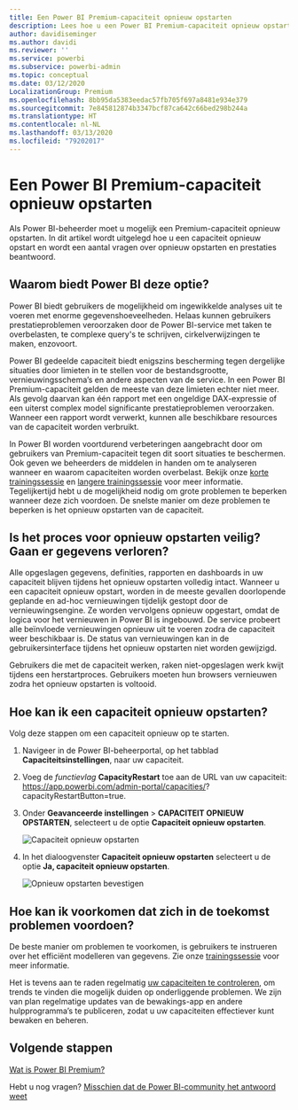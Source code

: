 ```yaml
---
title: Een Power BI Premium-capaciteit opnieuw opstarten
description: Lees hoe u een Power BI Premium-capaciteit opnieuw opstart om problemen met de prestaties op te lossen.
author: davidiseminger
ms.author: davidi
ms.reviewer: ''
ms.service: powerbi
ms.subservice: powerbi-admin
ms.topic: conceptual
ms.date: 03/12/2020
LocalizationGroup: Premium
ms.openlocfilehash: 8bb95da5383eedac57fb705f697a8481e934e379
ms.sourcegitcommit: 7e845812874b3347bcf87ca642c66bed298b244a
ms.translationtype: HT
ms.contentlocale: nl-NL
ms.lasthandoff: 03/13/2020
ms.locfileid: "79202017"
---
```

# <a name="restart-a-power-bi-premium-capacity"></a>Een Power BI Premium-capaciteit opnieuw opstarten

Als Power BI-beheerder moet u mogelijk een Premium-capaciteit opnieuw opstarten. In dit artikel wordt uitgelegd hoe u een capaciteit opnieuw opstart en wordt een aantal vragen over opnieuw opstarten en prestaties beantwoord.

## <a name="why-does-power-bi-provide-this-option"></a>Waarom biedt Power BI deze optie?

Power BI biedt gebruikers de mogelijkheid om ingewikkelde analyses uit te voeren met enorme gegevenshoeveelheden. Helaas kunnen gebruikers prestatieproblemen veroorzaken door de Power BI-service met taken te overbelasten, te complexe query's te schrijven, cirkelverwijzingen te maken, enzovoort.

Power BI gedeelde capaciteit biedt enigszins bescherming tegen dergelijke situaties door limieten in te stellen voor de bestandsgrootte, vernieuwingsschema’s en andere aspecten van de service. In een Power BI Premium-capaciteit gelden de meeste van deze limieten echter niet meer. Als gevolg daarvan kan één rapport met een ongeldige DAX-expressie of een uiterst complex model significante prestatieproblemen veroorzaken. Wanneer een rapport wordt verwerkt, kunnen alle beschikbare resources van de capaciteit worden verbruikt. 

In Power BI worden voortdurend verbeteringen aangebracht door om gebruikers van Premium-capaciteit tegen dit soort situaties te beschermen. Ook geven we beheerders de middelen in handen om te analyseren wanneer en waarom capaciteiten worden overbelast. Bekijk onze [korte trainingssessie](https://www.youtube.com/watch?v=UgsjMbhi_Bk&feature=youtu.be) en [langere trainingssessie](https://www.microsoft.com/businessapplicationssummit/video/BAS2018-2174) voor meer informatie. Tegelijkertijd hebt u de mogelijkheid nodig om grote problemen te beperken wanneer deze zich voordoen. De snelste manier om deze problemen te beperken is het opnieuw opstarten van de capaciteit.

## <a name="is-the-restart-process-safe-will-i-lose-any-data"></a>Is het proces voor opnieuw opstarten veilig? Gaan er gegevens verloren?

Alle opgeslagen gegevens, definities, rapporten en dashboards in uw capaciteit blijven tijdens het opnieuw opstarten volledig intact. Wanneer u een capaciteit opnieuw opstart, worden in de meeste gevallen doorlopende geplande en ad-hoc vernieuwingen tijdelijk gestopt door de vernieuwingsengine. Ze worden vervolgens opnieuw opgestart, omdat de logica voor het vernieuwen in Power BI is ingebouwd. De service probeert alle beïnvloede vernieuwingen opnieuw uit te voeren zodra de capaciteit weer beschikbaar is. De status van vernieuwingen kan in de gebruikersinterface tijdens het opnieuw opstarten niet worden gewijzigd. 

Gebruikers die met de capaciteit werken, raken niet-opgeslagen werk kwijt tijdens een herstartproces. Gebruikers moeten hun browsers vernieuwen zodra het opnieuw opstarten is voltooid.

## <a name="how-do-i-restart-a-capacity"></a>Hoe kan ik een capaciteit opnieuw opstarten?

Volg deze stappen om een capaciteit opnieuw op te starten.

1. Navigeer in de Power BI-beheerportal, op het tabblad **Capaciteitsinstellingen**, naar uw capaciteit. 

1. Voeg de *functievlag* **CapacityRestart** toe aan de URL van uw capaciteit: https://app.powerbi.com/admin-portal/capacities/<YourCapacityId>?capacityRestartButton=true.

1. Onder **Geavanceerde instellingen** > **CAPACITEIT OPNIEUW OPSTARTEN**, selecteert u de optie **Capaciteit opnieuw opstarten**.

    ![Capaciteit opnieuw opstarten](media/service-admin-premium-restart/restart-capacity.png)

1. In het dialoogvenster **Capaciteit opnieuw opstarten** selecteert u de optie **Ja, capaciteit opnieuw opstarten**.

    ![Opnieuw opstarten bevestigen](media/service-admin-premium-restart/confirm-restart.png)

## <a name="how-can-i-prevent-issues-from-happening-in-the-future"></a>Hoe kan ik voorkomen dat zich in de toekomst problemen voordoen?

De beste manier om problemen te voorkomen, is gebruikers te instrueren over het efficiënt modelleren van gegevens. Zie onze [trainingssessie](https://www.microsoft.com/businessapplicationssummit/video/BAS2018-2170) voor meer informatie.

Het is tevens aan te raden regelmatig [uw capaciteiten te controleren](service-admin-premium-monitor-capacity.md), om trends te vinden die mogelijk duiden op onderliggende problemen. We zijn van plan regelmatige updates van de bewakings-app en andere hulpprogramma’s te publiceren, zodat u uw capaciteiten effectiever kunt bewaken en beheren.

## <a name="next-steps"></a>Volgende stappen

[Wat is Power BI Premium?](service-premium-what-is.md)

Hebt u nog vragen? [Misschien dat de Power BI-community het antwoord weet](https://community.powerbi.com/)
